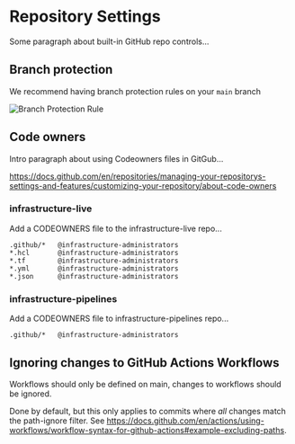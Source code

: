 # Repository Settings

Some paragraph about built-in GitHub repo controls...

## Branch protection

We recommend having branch protection rules on your `main` branch

![Branch Protection Rule](/img/pipelines/security/branch_protection_rule.png)

## Code owners

Intro paragraph about using Codeowners files in GitGub...

https://docs.github.com/en/repositories/managing-your-repositorys-settings-and-features/customizing-your-repository/about-code-owners

### infrastructure-live

Add a CODEOWNERS file to the infrastructure-live repo...

```
.github/*   @infrastructure-administrators
*.hcl       @infrastructure-administrators
*.tf        @infrastructure-administrators
*.yml       @infrastructure-administrators
*.json      @infrastructure-administrators
```
### infrastructure-pipelines

Add a CODEOWNERS file to infrastructure-pipelines repo...

```
.github/*   @infrastructure-administrators
```

## Ignoring changes to GitHub Actions Workflows

Workflows should only be defined on main, changes to workflows should be ignored.

Done by default, but this only applies to commits where _all_ changes match the path-ignore filter. See https://docs.github.com/en/actions/using-workflows/workflow-syntax-for-github-actions#example-excluding-paths.


<!-- ##DOCS-SOURCER-START
{
  "sourcePlugin": "local-copier",
  "hash": "c8067431f3794eee49c7895ee16a1b87"
}
##DOCS-SOURCER-END -->

